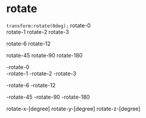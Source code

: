 # rotate
`transform:rotate(0deg);`
rotate-0            
rotate-1
rotate-2
rotate-3

rotate-6
rotate-12

rotate-45
rotate-90
rotate-180

-rotate-0            
-rotate-1
-rotate-2
-rotate-3

-rotate-6
-rotate-12

-rotate-45
-rotate-90
-rotate-180

rotate-x-[degree]
rotate-y-[degree]
rotate-z-[degree]
